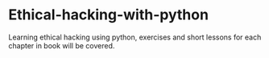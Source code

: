 # Ethical-hacking-with-python
Learning ethical hacking using python, exercises and short lessons for each chapter in book will be covered.
